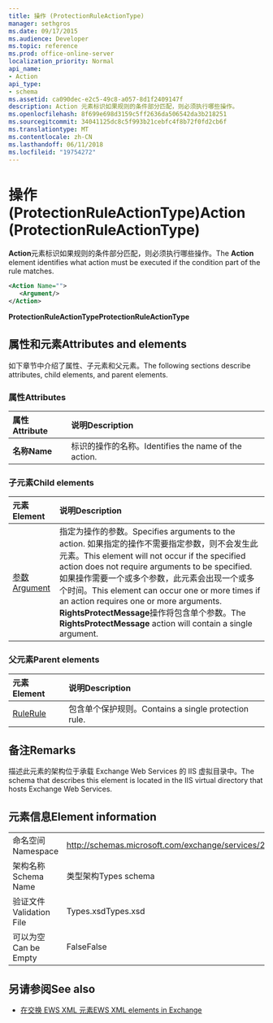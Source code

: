 ```yaml
---
title: 操作 (ProtectionRuleActionType)
manager: sethgros
ms.date: 09/17/2015
ms.audience: Developer
ms.topic: reference
ms.prod: office-online-server
localization_priority: Normal
api_name:
- Action
api_type:
- schema
ms.assetid: ca090dec-e2c5-49c8-a057-8d1f2409147f
description: Action 元素标识如果规则的条件部分匹配，则必须执行哪些操作。
ms.openlocfilehash: 8f699e698d3159c5ff2636da506542da3b218251
ms.sourcegitcommit: 34041125dc8c5f993b21cebfc4f8b72f0fd2cb6f
ms.translationtype: MT
ms.contentlocale: zh-CN
ms.lasthandoff: 06/11/2018
ms.locfileid: "19754272"
---
```

# <a name="action-protectionruleactiontype"></a><span data-ttu-id="fdef5-103">操作 (ProtectionRuleActionType)</span><span class="sxs-lookup"><span data-stu-id="fdef5-103">Action (ProtectionRuleActionType)</span></span>

<span data-ttu-id="fdef5-104">**Action**元素标识如果规则的条件部分匹配，则必须执行哪些操作。</span><span class="sxs-lookup"><span data-stu-id="fdef5-104">The **Action** element identifies what action must be executed if the condition part of the rule matches.</span></span> 
  
```xml
<Action Name="">
   <Argument/>
</Action>

```

 <span data-ttu-id="fdef5-105">**ProtectionRuleActionType**</span><span class="sxs-lookup"><span data-stu-id="fdef5-105">**ProtectionRuleActionType**</span></span>
## <a name="attributes-and-elements"></a><span data-ttu-id="fdef5-106">属性和元素</span><span class="sxs-lookup"><span data-stu-id="fdef5-106">Attributes and elements</span></span>

<span data-ttu-id="fdef5-107">如下章节中介绍了属性、子元素和父元素。</span><span class="sxs-lookup"><span data-stu-id="fdef5-107">The following sections describe attributes, child elements, and parent elements.</span></span>
  
### <a name="attributes"></a><span data-ttu-id="fdef5-108">属性</span><span class="sxs-lookup"><span data-stu-id="fdef5-108">Attributes</span></span>

|<span data-ttu-id="fdef5-109">**属性**</span><span class="sxs-lookup"><span data-stu-id="fdef5-109">**Attribute**</span></span>|<span data-ttu-id="fdef5-110">**说明**</span><span class="sxs-lookup"><span data-stu-id="fdef5-110">**Description**</span></span>|
|:-----|:-----|
|<span data-ttu-id="fdef5-111">**名称**</span><span class="sxs-lookup"><span data-stu-id="fdef5-111">**Name**</span></span> <br/> |<span data-ttu-id="fdef5-112">标识的操作的名称。</span><span class="sxs-lookup"><span data-stu-id="fdef5-112">Identifies the name of the action.</span></span>  <br/> |
   
### <a name="child-elements"></a><span data-ttu-id="fdef5-113">子元素</span><span class="sxs-lookup"><span data-stu-id="fdef5-113">Child elements</span></span>

|<span data-ttu-id="fdef5-114">**元素**</span><span class="sxs-lookup"><span data-stu-id="fdef5-114">**Element**</span></span>|<span data-ttu-id="fdef5-115">**说明**</span><span class="sxs-lookup"><span data-stu-id="fdef5-115">**Description**</span></span>|
|:-----|:-----|
|[<span data-ttu-id="fdef5-116">参数</span><span class="sxs-lookup"><span data-stu-id="fdef5-116">Argument</span></span>](argument.md) <br/> |<span data-ttu-id="fdef5-117">指定为操作的参数。</span><span class="sxs-lookup"><span data-stu-id="fdef5-117">Specifies arguments to the action.</span></span> <span data-ttu-id="fdef5-118">如果指定的操作不需要指定参数，则不会发生此元素。</span><span class="sxs-lookup"><span data-stu-id="fdef5-118">This element will not occur if the specified action does not require arguments to be specified.</span></span> <span data-ttu-id="fdef5-119">如果操作需要一个或多个参数，此元素会出现一个或多个时间。</span><span class="sxs-lookup"><span data-stu-id="fdef5-119">This element can occur one or more times if an action requires one or more arguments.</span></span> <span data-ttu-id="fdef5-120">**RightsProtectMessage**操作将包含单个参数。</span><span class="sxs-lookup"><span data-stu-id="fdef5-120">The **RightsProtectMessage** action will contain a single argument.</span></span>  <br/> |
   
### <a name="parent-elements"></a><span data-ttu-id="fdef5-121">父元素</span><span class="sxs-lookup"><span data-stu-id="fdef5-121">Parent elements</span></span>

|<span data-ttu-id="fdef5-122">**元素**</span><span class="sxs-lookup"><span data-stu-id="fdef5-122">**Element**</span></span>|<span data-ttu-id="fdef5-123">**说明**</span><span class="sxs-lookup"><span data-stu-id="fdef5-123">**Description**</span></span>|
|:-----|:-----|
|[<span data-ttu-id="fdef5-124">Rule</span><span class="sxs-lookup"><span data-stu-id="fdef5-124">Rule</span></span>](rule.md) <br/> |<span data-ttu-id="fdef5-125">包含单个保护规则。</span><span class="sxs-lookup"><span data-stu-id="fdef5-125">Contains a single protection rule.</span></span>  <br/> |
   
## <a name="remarks"></a><span data-ttu-id="fdef5-126">备注</span><span class="sxs-lookup"><span data-stu-id="fdef5-126">Remarks</span></span>

<span data-ttu-id="fdef5-127">描述此元素的架构位于承载 Exchange Web Services 的 IIS 虚拟目录中。</span><span class="sxs-lookup"><span data-stu-id="fdef5-127">The schema that describes this element is located in the IIS virtual directory that hosts Exchange Web Services.</span></span>
  
## <a name="element-information"></a><span data-ttu-id="fdef5-128">元素信息</span><span class="sxs-lookup"><span data-stu-id="fdef5-128">Element information</span></span>

|||
|:-----|:-----|
|<span data-ttu-id="fdef5-129">命名空间</span><span class="sxs-lookup"><span data-stu-id="fdef5-129">Namespace</span></span>  <br/> |http://schemas.microsoft.com/exchange/services/2006/types  <br/> |
|<span data-ttu-id="fdef5-130">架构名称</span><span class="sxs-lookup"><span data-stu-id="fdef5-130">Schema Name</span></span>  <br/> |<span data-ttu-id="fdef5-131">类型架构</span><span class="sxs-lookup"><span data-stu-id="fdef5-131">Types schema</span></span>  <br/> |
|<span data-ttu-id="fdef5-132">验证文件</span><span class="sxs-lookup"><span data-stu-id="fdef5-132">Validation File</span></span>  <br/> |<span data-ttu-id="fdef5-133">Types.xsd</span><span class="sxs-lookup"><span data-stu-id="fdef5-133">Types.xsd</span></span>  <br/> |
|<span data-ttu-id="fdef5-134">可以为空</span><span class="sxs-lookup"><span data-stu-id="fdef5-134">Can be Empty</span></span>  <br/> |<span data-ttu-id="fdef5-135">False</span><span class="sxs-lookup"><span data-stu-id="fdef5-135">False</span></span>  <br/> |
   
## <a name="see-also"></a><span data-ttu-id="fdef5-136">另请参阅</span><span class="sxs-lookup"><span data-stu-id="fdef5-136">See also</span></span>

- [<span data-ttu-id="fdef5-137">在交换 EWS XML 元素</span><span class="sxs-lookup"><span data-stu-id="fdef5-137">EWS XML elements in Exchange</span></span>](ews-xml-elements-in-exchange.md)

